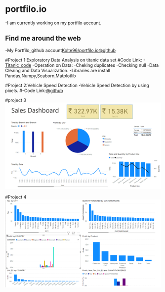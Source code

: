 # portfilo.io
-I am currently working on my portfilo account.
<h2> Find me around the web</h2>
-My Portfilo_github account<a href="https://github.com/Kolte96/portfilo.io">Kolte96/portfilo.io@github</a>

#Project 1:Exploratory Data Analysis on titanic data set
#Code Link:
-<a href="https://github.com/Kolte96/portfilo.io/blob/main/Titanic_Dataset_EDA.ipynb">Titanic_code</a>
-Operation on Data:
-Cheking duplicates
-Checking null
-Data Cleaing and Data Visualization.
-Libraries are install Pandas,Numpy,Seaborn,Matplotlib

#Project 2:Vehicle Speed Detection
-Vehicle Speed Detection by using pixels.
#-Code Link:<a href="https://github.com/Kolte96/portfilo.io/blob/main/Vehicle_speed_detection.ipynb">@github</a>

#project 3 
![alt text](dataset2Powerbi2.PNG)

#Project 4
![alt text](Powerbi3.PNG)
